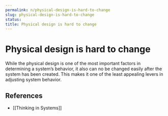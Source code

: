 ```yaml
---
permalink: n/physical-design-is-hard-to-change
slug: physical-design-is-hard-to-change
status: 
title: Physical design is hard to change
---
```

# Physical design is hard to change

While the physical design is one of the most important factors in determining a system’s behavior, it also can no be changed easily after the system has been created. This makes it one of the least appealing levers in adjusting system behavior.

## References

- [[Thinking in Systems]]
